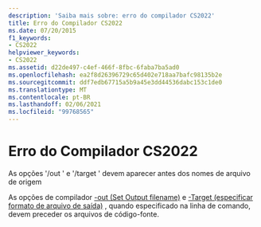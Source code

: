 ```yaml
---
description: 'Saiba mais sobre: erro do compilador CS2022'
title: Erro do Compilador CS2022
ms.date: 07/20/2015
f1_keywords:
- CS2022
helpviewer_keywords:
- CS2022
ms.assetid: d22de497-c4ef-466f-8fbc-6faba7ba5ad0
ms.openlocfilehash: ea2f8d26396729c65d402e718aa7bafc98135b2e
ms.sourcegitcommit: ddf7edb67715a5b9a45e3dd44536dabc153c1de0
ms.translationtype: MT
ms.contentlocale: pt-BR
ms.lasthandoff: 02/06/2021
ms.locfileid: "99768565"
---
```

# <a name="compiler-error-cs2022"></a>Erro do Compilador CS2022

As opções '/out ' e '/target ' devem aparecer antes dos nomes de arquivo de origem  
  
 As opções de compilador [-out (Set Output filename)](../language-reference/compiler-options/out-compiler-option.md) e [-Target (especificar formato de arquivo de saída)](../language-reference/compiler-options/target-compiler-option.md) , quando especificado na linha de comando, devem preceder os arquivos de código-fonte.
